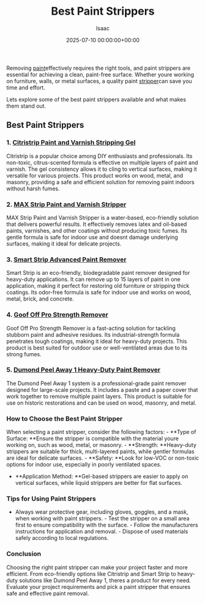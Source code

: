 ﻿---
title: Best Paint Strippers
description: Removing paint effectively requires the right tools, and paint strippers are essential for achieving a clean, paint-free surface.
slug: /best-paint-strippers/
date: 2025-07-10 00:00:00+00:00
lastmod: 2025-07-10 00:00:00+03:00
author: Isaac
categories:
- Guide
tags:
- guide
- paint
- stripper
layout: post
---

Removing [paint](https://pestpolicy.com/airless-paint-sprayer-cleaning-solution/)effectively requires the right tools, and paint strippers are essential for achieving a clean, paint-free surface. Whether youre working on furniture, walls, or metal surfaces, a quality paint [stripper](https://pestpolicy.com/best-paint-stripper-for-concrete/)can save you time and effort.

Lets explore some of the best paint strippers available and what makes them stand out.

##  Best Paint Strippers

### 1. [Citristrip Paint and Varnish Stripping Gel](https://www.amazon.com/dp/B000BQL0WA?tag=p-policy-20)

Citristrip is a popular choice among DIY enthusiasts and professionals. Its non-toxic, citrus-scented formula is effective on multiple layers of paint and varnish. The gel consistency allows it to cling to vertical surfaces, making it versatile for various projects. This product works on wood, metal, and masonry, providing a safe and efficient solution for removing paint indoors without harsh fumes.

### 2. [MAX Strip Paint and Varnish Stripper](https://www.amazon.com/dp/B0000DIWIM?tag=p-policy-20)

MAX Strip Paint and Varnish Stripper is a water-based, eco-friendly solution that delivers powerful results. It effectively removes latex and oil-based paints, varnishes, and other coatings without producing toxic fumes. Its gentle formula is safe for indoor use and doesnt damage underlying surfaces, making it ideal for delicate projects.

### 3. [Smart Strip Advanced Paint Remover](https://www.amazon.com/dp/B07B4ZNB5L?tag=p-policy-20)

Smart Strip is an eco-friendly, biodegradable paint remover designed for heavy-duty applications. It can remove up to 15 layers of paint in one application, making it perfect for restoring old furniture or stripping thick coatings. Its odor-free formula is safe for indoor use and works on wood, metal, brick, and concrete.

### 4. [Goof Off Pro Strength Remover](https://www.amazon.com/dp/B08HRDCRB1?tag=p-policy-20)

Goof Off Pro Strength Remover is a fast-acting solution for tackling stubborn paint and adhesive residues. Its industrial-strength formula penetrates tough coatings, making it ideal for heavy-duty projects. This product is best suited for outdoor use or well-ventilated areas due to its strong fumes.

### 5. [Dumond Peel Away 1 Heavy-Duty Paint Remover](https://www.amazon.com/dp/B005DKUQF0?tag=p-policy-20)

The Dumond Peel Away 1 system is a professional-grade paint remover designed for large-scale projects. It includes a paste and a paper cover that work together to remove multiple paint layers. This product is suitable for use on historic restorations and can be used on wood, masonry, and metal.

###  How to Choose the Best Paint Stripper

When selecting a paint stripper, consider the following factors: - **Type of Surface: **Ensure the stripper is compatible with the material youre working on, such as wood, metal, or masonry. - **Strength: **Heavy-duty strippers are suitable for thick, multi-layered paints, while gentler formulas are ideal for delicate surfaces. - **Safety: **Look for low-VOC or non-toxic options for indoor use, especially in poorly ventilated spaces.

- **Application Method: **Gel-based strippers are easier to apply on vertical surfaces, while liquid strippers are better for flat surfaces.

###  Tips for Using Paint Strippers

- Always wear protective gear, including gloves, goggles, and a mask, when working with paint strippers. - Test the stripper on a small area first to ensure compatibility with the surface. - Follow the manufacturers instructions for application and removal. - Dispose of used materials safely according to local regulations.

###  Conclusion

Choosing the right paint stripper can make your project faster and more efficient. From eco-friendly options like Citristrip and Smart Strip to heavy-duty solutions like Dumond Peel Away 1, theres a product for every need. Evaluate your project requirements and pick a paint stripper that ensures safe and effective paint removal.

